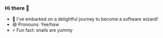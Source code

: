 ### Hi there 👋

- 🔭 I've embarked on a delightful journey to become a software wizard! 
- 😄 Pronouns: Yee/haw
- ⚡ Fun fact: snails are yummy 

